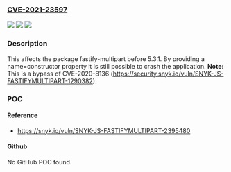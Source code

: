 ### [CVE-2021-23597](https://cve.mitre.org/cgi-bin/cvename.cgi?name=CVE-2021-23597)
![](https://img.shields.io/static/v1?label=Product&message=fastify-multipart&color=blue)
![](https://img.shields.io/static/v1?label=Version&message=%3C%205.3.1%20&color=brighgreen)
![](https://img.shields.io/static/v1?label=Vulnerability&message=Denial%20of%20Service%20(DoS)&color=brighgreen)

### Description

This affects the package fastify-multipart before 5.3.1. By providing a name=constructor property it is still possible to crash the application. **Note:** This is a bypass of CVE-2020-8136 (https://security.snyk.io/vuln/SNYK-JS-FASTIFYMULTIPART-1290382).

### POC

#### Reference
- https://snyk.io/vuln/SNYK-JS-FASTIFYMULTIPART-2395480

#### Github
No GitHub POC found.

